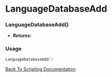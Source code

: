 # LanguageDatabaseAdd

### LanguageDatabaseAdd()
- ***Returns:*** 

### Usage

```Lua
LanguageDatabaseAdd()
```


[Back To Scripting Documentation](../README.md)
